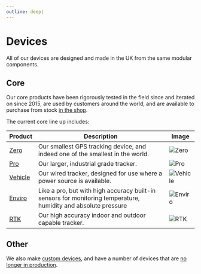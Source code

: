 ```yaml
---
outline: deep|
---
```


# Devices

All of our devices are designed and made in the UK from the same modular components.

## Core

Our core products have been rigorously tested in the field since and iterated on since 2015, are used by customers around the world, and are available to purchase from stock [in the shop](https://lightbug.io/shop/).

The current core line up includes:

| Product | Description | Image |
| --- | --- | --- |
| [Zero](/devices/zero/) | Our smallest GPS tracking device, and indeed one of the smallest in the world. | ![Zero](https://lightbug.io/images/product-front/LB-DEV-ZE2_hu4ff3455ecb7f322eb1f00907f166ea0e_177507_600x900_fit_q95_h2_box_2.webp) |
| [Pro](/devices/pro/) | Our larger, industrial grade tracker. | ![Pro](https://lightbug.io/images/product-front/LB-DEV-PR2_hu128f0c9381f6a9afd4c494ea04934e0d_235936_600x900_fit_q95_h2_box_2.webp) |
| [Vehicle](/devices/vehicle/) | Our wired tracker, designed for use where a power source is available. | ![Vehicle](https://lightbug.io/images/product-front/LB-DEV-VT2_hu6c96dd0084ad7c7254ad7ef44efd2a3c_296576_600x900_fit_q95_h2_box_2.webp) |
| [Enviro](/devices/enviro/) | Like a pro, but with high accuracy built-in sensors for monitoring temperature, humidity and absolute pressure | ![Enviro](https://lightbug.io/raw-renders/2025-07-01/enviro_blue-front%20angle.png) |
| [RTK](/devices/rtk/) | Our high accuracy indoor and outdoor capable tracker. | ![RTK](https://lightbug.io/images/product-front/LB-DEV-RH1_hu18007a3e135c04d8f26d632ee552eaf0_351559_600x900_fit_q95_h2_box_2.webp) |

## Other

We also make [custom devices](/devices/custom), and have a number of devices that are [no longer in production](/devices/history/).
